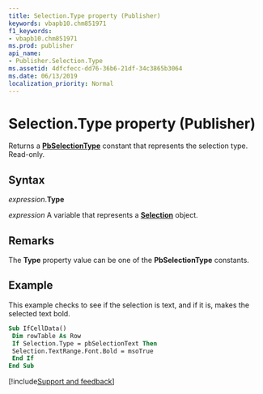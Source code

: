 ```yaml
---
title: Selection.Type property (Publisher)
keywords: vbapb10.chm851971
f1_keywords:
- vbapb10.chm851971
ms.prod: publisher
api_name:
- Publisher.Selection.Type
ms.assetid: 4dfcfecc-dd76-36b6-21df-34c3865b3064
ms.date: 06/13/2019
localization_priority: Normal
---
```



# Selection.Type property (Publisher)

Returns a **[PbSelectionType](publisher.pbselectiontype.md)** constant that represents the selection type. Read-only.


## Syntax

_expression_.**Type**

_expression_ A variable that represents a **[Selection](Publisher.Selection.md)** object.


## Remarks

The **Type** property value can be one of the **PbSelectionType** constants.


## Example

This example checks to see if the selection is text, and if it is, makes the selected text bold.

```vb
Sub IfCellData() 
 Dim rowTable As Row 
 If Selection.Type = pbSelectionText Then 
 Selection.TextRange.Font.Bold = msoTrue 
 End If 
End Sub
```

[!include[Support and feedback](~/includes/feedback-boilerplate.md)]